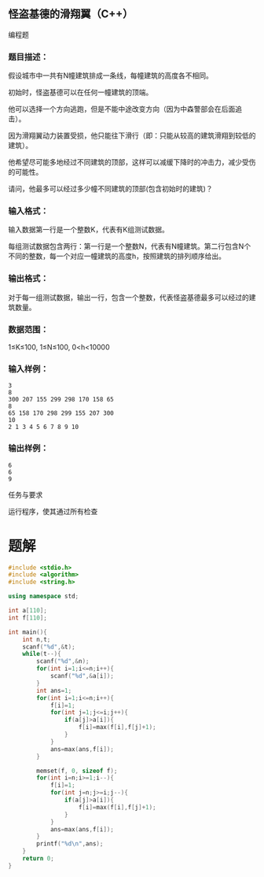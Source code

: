 ## 怪盗基德的滑翔翼（C++）

编程题

### 题目描述：

假设城市中一共有N幢建筑排成一条线，每幢建筑的高度各不相同。

初始时，怪盗基德可以在任何一幢建筑的顶端。

他可以选择一个方向逃跑，但是不能中途改变方向（因为中森警部会在后面追击）。

因为滑翔翼动力装置受损，他只能往下滑行（即：只能从较高的建筑滑翔到较低的建筑）。

他希望尽可能多地经过不同建筑的顶部，这样可以减缓下降时的冲击力，减少受伤的可能性。

请问，他最多可以经过多少幢不同建筑的顶部(包含初始时的建筑)？

### 输入格式：

输入数据第一行是一个整数K，代表有K组测试数据。

每组测试数据包含两行：第一行是一个整数N，代表有N幢建筑。第二行包含N个不同的整数，每一个对应一幢建筑的高度h，按照建筑的排列顺序给出。

### 输出格式：

对于每一组测试数据，输出一行，包含一个整数，代表怪盗基德最多可以经过的建筑数量。

### 数据范围：

1≤K≤100, 1≤N≤100, 0<h<10000

### 输入样例：

```
3
8
300 207 155 299 298 170 158 65
8
65 158 170 298 299 155 207 300
10
2 1 3 4 5 6 7 8 9 10
```

### 输出样例：

```
6
6
9
```

任务与要求

运行程序，使其通过所有检查

# 题解
```c++
#include <stdio.h>
#include <algorithm>
#include <string.h>

using namespace std;

int a[110];
int f[110];

int main(){
    int n,t;
    scanf("%d",&t);
    while(t--){
        scanf("%d",&n);
        for(int i=1;i<=n;i++){
            scanf("%d",&a[i]);
        }
        int ans=1;
        for(int i=1;i<=n;i++){
            f[i]=1;
            for(int j=1;j<=i;j++){
                if(a[j]>a[i]){
                    f[i]=max(f[i],f[j]+1);
                }
            }
            ans=max(ans,f[i]);
        }

        memset(f, 0, sizeof f);
        for(int i=n;i>=1;i--){
            f[i]=1;
            for(int j=n;j>=i;j--){
                if(a[j]>a[i]){
                    f[i]=max(f[i],f[j]+1);
                }
            }
            ans=max(ans,f[i]);
        }
        printf("%d\n",ans);
    }
    return 0;
}
```